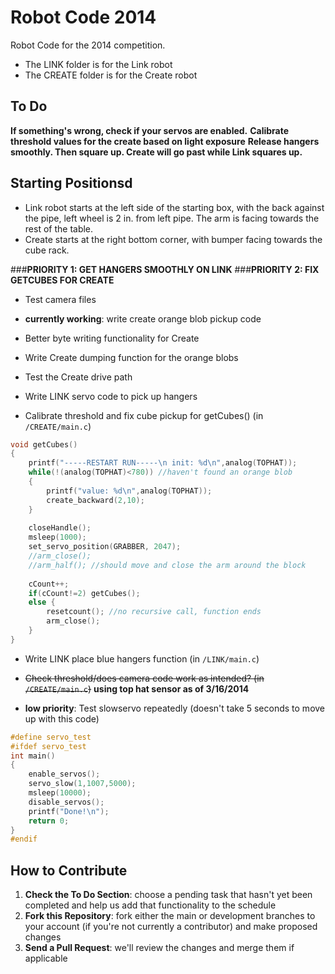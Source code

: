 # Robot Code 2014

Robot Code for the 2014 competition. 

- The LINK folder is for the Link robot
- The CREATE folder is for the Create robot


## To Do
**If something's wrong, check if your servos are enabled.**
**Calibrate threshold values for the create based on light exposure**
**Release hangers smoothly. Then square up. Create will go past while Link squares up.**

## Starting Positionsd
* Link robot starts at the left side of the starting box, with the back against the pipe, left wheel is 2 in. from left pipe. The arm is facing towards the rest of the table.
* Create starts at the right bottom corner, with bumper facing towards the cube rack.

###**PRIORITY 1: GET HANGERS SMOOTHLY ON LINK**
###**PRIORITY 2: FIX GETCUBES FOR CREATE**
* Test camera files
* **currently working**: write create orange blob pickup code
* Better byte writing functionality for Create
* Write Create dumping function for the orange blobs 
* Test the Create drive path
* Write LINK servo code to pick up hangers

* Calibrate threshold and fix cube pickup for getCubes() (in ```/CREATE/main.c```)

```c
void getCubes()
{
	printf("-----RESTART RUN-----\n init: %d\n",analog(TOPHAT));
	while(!(analog(TOPHAT)<780)) //haven't found an orange blob
	{ 
		printf("value: %d\n",analog(TOPHAT));
		create_backward(2,10); 
	}
	
	closeHandle();
	msleep(1000);
	set_servo_position(GRABBER, 2047);
	//arm_close();
	//arm_half(); //should move and close the arm around the block
	
	cCount++;
	if(cCount!=2) getCubes();
	else {
		resetcount(); //no recursive call, function ends
		arm_close();
	}
}
```

* Write LINK place blue hangers function (in ```/LINK/main.c```)
* ~~Check threshold/does camera code work as intended? (in ```/CREATE/main.c```)~~ **using top hat sensor as of 3/16/2014**

* **low priority**: Test slowservo repeatedly (doesn't take 5 seconds to move up with this code)  

```c
#define servo_test
#ifdef servo_test
int main()
{
	enable_servos();
	servo_slow(1,1007,5000);
	msleep(10000);
	disable_servos();
	printf("Done!\n");
	return 0;
}
#endif
```

## How to Contribute
1. **Check the To Do Section**: choose a pending task that hasn't yet been completed and help us add that functionality to the schedule
2. **Fork this Repository**: fork either the main or development branches to your account (if you're not currently a contributor) and make proposed changes
3. **Send a Pull Request**: we'll review the changes and merge them if applicable
